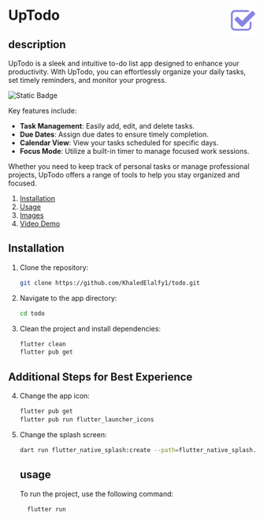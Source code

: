 # UpTodo <img src="assets/images/icon.png" align="right" width="55"/>  


## description
UpTodo is a sleek and intuitive to-do list app designed to enhance your productivity. With UpTodo, you can effortlessly organize your daily tasks, set timely reminders, and monitor your progress.


![Static Badge](https://img.shields.io/badge/flutter-v3.22-blue)

Key features include:

- **Task Management**: Easily add, edit, and delete tasks.
- **Due Dates**: Assign due dates to ensure timely completion.
- **Calendar View**: View your tasks scheduled for specific days.
- **Focus Mode**: Utilize a built-in timer to manage focused work sessions.

Whether you need to keep track of personal tasks or manage professional projects, UpTodo offers a range of tools to help you stay organized and focused.
1. [Installation](#installation)
2. [Usage](#usage)
3. [Images](#images)
4. [Video Demo](#video-demo)

   
## Installation 
1. Clone the repository:
   
    ```sh
    git clone https://github.com/KhaledElalfy1/todo.git
    ```

2. Navigate to the app directory:
    ```sh
    cd todo
    ```

3. Clean the project and install dependencies:
    ```sh
    flutter clean
    flutter pub get
    ```

## Additional Steps for Best Experience
4. Change the app icon:
    ```sh
    flutter pub get
    flutter pub run flutter_launcher_icons
    ```

5. Change the splash screen:
    ```sh
    dart run flutter_native_splash:create --path=flutter_native_splash.yaml
    ```
    ## usage
     To run the project, use the following command:
     ```sh
       flutter run
     ```
